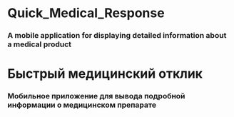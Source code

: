 # Quick_Medical_Response
### A mobile application for displaying detailed information about a medical product
# Быстрый медицинский отклик
### Мобильное приложение для вывода подробной информации о медицинском препарате
